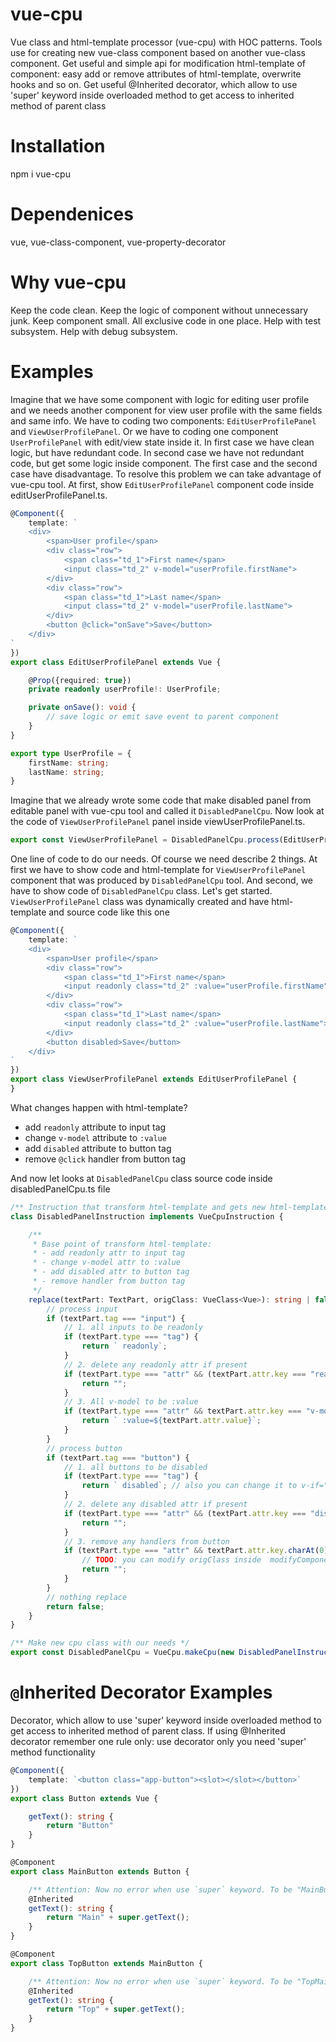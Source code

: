 # vue-cpu

Vue class and html-template processor (vue-cpu) with HOC patterns. Tools use for creating new vue-class component based on another vue-class component. Get useful and simple api for modification html-template of component: easy add or remove attributes of html-template, overwrite hooks and so on. Get useful @Inherited decorator, which allow to use 'super' keyword inside overloaded method to get access to inherited method of parent class

# Installation
npm i vue-cpu

# Dependenices
vue, vue-class-component, vue-property-decorator

# Why vue-cpu
Keep the code clean. Keep the logic of component without unnecessary junk. Keep component small. All exclusive code in one place. Help with test subsystem. Help with debug subsystem.

# Examples

Imagine that we have some component with logic for editing user profile and we needs another component for view user profile with the same fields and same info. We have to coding two components: `EditUserProfilePanel` and `ViewUserProfilePanel`. Or we have to coding one component `UserProfilePanel` with edit/view state inside it. In first case we have clean logic, but have redundant code. In second case we have not redundant code, but get some logic inside component. The first case and the second case have disadvantage. To resolve this problem we can take advantage of vue-cpu tool. At first, show `EditUserProfilePanel` component code inside editUserProfilePanel.ts.
```typescript
@Component({
    template: `
    <div>
        <span>User profile</span>
        <div class="row">
            <span class="td_1">First name</span>
            <input class="td_2" v-model="userProfile.firstName">
        </div>
        <div class="row">
            <span class="td_1">Last name</span>
            <input class="td_2" v-model="userProfile.lastName">
        </div>
        <button @click="onSave">Save</button>
    </div>
`
})
export class EditUserProfilePanel extends Vue {

    @Prop({required: true})
    private readonly userProfile!: UserProfile;

    private onSave(): void {
        // save logic or emit save event to parent component
    }
}

export type UserProfile = {
    firstName: string;
    lastName: string;
}
```
Imagine that we already wrote some code that make disabled panel from editable panel with vue-cpu tool and called it `DisabledPanelCpu`. Now look at the code of `ViewUserProfilePanel` panel inside viewUserProfilePanel.ts.
```typescript
export const ViewUserProfilePanel = DisabledPanelCpu.process(EditUserProfilePanel);
```
One line of code to do our needs. Of course we need describe 2 things. At first we have to show code and html-template for `ViewUserProfilePanel` component that was produced by `DisabledPanelCpu` tool. And second, we have to show code of `DisabledPanelCpu` class. Let's get started. `ViewUserProfilePanel` class was dynamically created and have html-template and source code like this one
```typescript
@Component({
    template: `
    <div>
        <span>User profile</span>
        <div class="row">
            <span class="td_1">First name</span>
            <input readonly class="td_2" :value="userProfile.firstName">
        </div>
        <div class="row">
            <span class="td_1">Last name</span>
            <input readonly class="td_2" :value="userProfile.lastName">
        </div>
        <button disabled>Save</button>
    </div>
`
})
export class ViewUserProfilePanel extends EditUserProfilePanel {
}
```

What changes happen with html-template?

 - add `readonly` attribute to input tag
 - change `v-model` attribute to `:value`
 - add `disabled` attribute to button tag
 - remove `@click` handler from button tag

And now let looks at `DisabledPanelCpu` class source code inside disabledPanelCpu.ts file
```typescript
/** Instruction that transform html-template and gets new html-template for disabled state */
class DisabledPanelInstruction implements VueCpuInstruction {

    /**
     * Base point of transform html-template:
     * - add readonly attr to input tag
     * - change v-model attr to :value
     * - add disabled attr to button tag
     * - remove handler from button tag
     */
    replace(textPart: TextPart, origClass: VueClass<Vue>): string | false {
        // process input
        if (textPart.tag === "input") {
            // 1. all inputs to be readonly
            if (textPart.type === "tag") {
                return ` readonly`;
            }
            // 2. delete any readonly attr if present
            if (textPart.type === "attr" && (textPart.attr.key === "readonly" || textPart.attr.key === ":readonly")) {
                return "";
            }
            // 3. All v-model to be :value
            if (textPart.type === "attr" && textPart.attr.key === "v-model") {
                return ` :value=${textPart.attr.value}`;
            }
        }
        // process button
        if (textPart.tag === "button") {
            // 1. all buttons to be disabled
            if (textPart.type === "tag") {
                return ` disabled`; // also you can change it to v-if="false"
            }
            // 2. delete any disabled attr if present
            if (textPart.type === "attr" && (textPart.attr.key === "disabled" || textPart.attr.key === ":disabled")) {
                return "";
            }
            // 3. remove any handlers from button
            if (textPart.type === "attr" && textPart.attr.key.charAt(0) === "@") {
                // TODO: you can modify origClass inside  modifyComponent method to cut handler functions if necessary
                return "";
            }
        }
        // nothing replace
        return false;
    }
}

/** Make new cpu class with our needs */
export const DisabledPanelCpu = VueCpu.makeCpu(new DisabledPanelInstruction());
```

# `@`Inherited Decorator Examples
Decorator, which allow to use 'super' keyword inside overloaded method to get access to inherited method of parent class. If using @Inherited decorator remember one rule only: use decorator only you need 'super' method functionality
``` typescript
@Component({
    template: `<button class="app-button"><slot></slot></button>`
})
export class Button extends Vue {

    getText(): string {
        return "Button"
    }
}

@Component
export class MainButton extends Button {

    /** Attention: Now no error when use `super` keyword. To be "MainButton" */
    @Inherited
    getText(): string {
        return "Main" + super.getText();
    }
}

@Component
export class TopButton extends MainButton {

    /** Attention: Now no error when use `super` keyword. To be "TopMainButton" */
    @Inherited
    getText(): string {
        return "Top" + super.getText();
    }
}
```